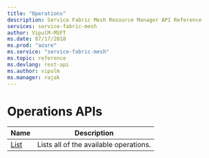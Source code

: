 ```yaml
---
title: "Operations"
description: Service Fabric Mesh Resource Manager API Reference
services: service-fabric-mesh
author: VipulM-MSFT
ms.date: 07/17/2018
ms.prod: "azure"
ms.service: "service-fabric-mesh"
ms.topic: reference
ms.devlang: rest-api
ms.author: vipulm
ms.manager: rajak
---
```

# Operations APIs

| Name | Description |
| --- | --- |
| [List](sfmeshrp-api-operations_list.md) | Lists all of the available operations.<br/> |

